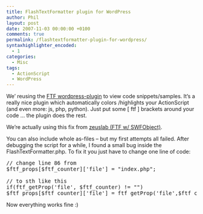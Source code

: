 ```yaml
---
title: FlashTextFormatter plugin for WordPress
author: Phil
layout: post
date: 2007-11-03 00:00:00 +0100
comments: true
permalink: /flashtextformatter-plugin-for-wordpress/
syntaxhighlighter_encoded:
  - 1
categories:
  - Misc
tags:
  - ActionScript
  - WordPress
---
```

We&#8217; reusing the <a href="http://flashtexteditor.com/ftf/" title="FlashTextFormatter" target="_blank">FTF wordpress-plugin</a> to view code snippets/samples. It&#8217;s a really nice plugin which automatically colors /highlights your ActionScript (and even more: js, php, python). Just put some [ ftf ] brackets around your code &#8230; the plugin does the rest.

<!--more-->

We&#8217;re actually using this fix from <a href="http://www.zeuslabs.us/2006/06/20/flashtextformatter-with-swfobject-release-2/" title="zeuslab" target="_blank">zeuslab (FTF w/ SWFObject)</a>.

You can also include whole as-files &#8211; but my first attempts all failed. After debugging the script for a while, I found a small bug inside the FlashTextFormatter.php. To fix it you just have to change one line of code:

<pre class="brush: php; title: ; notranslate" title="">// change line 86 from
$ftf_props[$ftf_counter]['file'] = "index.php";

// to sth like this
if(ftf_getProp('file', $ftf_counter) != "")
$ftf_props[$ftf_counter]['file'] = ftf_getProp('file',$ftf_counter);
</pre>

Now everything works fine :) 